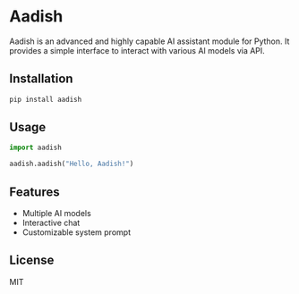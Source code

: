 # Aadish

Aadish is an advanced and highly capable AI assistant module for Python. It provides a simple interface to interact with various AI models via API.

## Installation

```sh
pip install aadish
```

## Usage

```python
import aadish

aadish.aadish("Hello, Aadish!")
```

## Features
- Multiple AI models
- Interactive chat
- Customizable system prompt

## License
MIT
